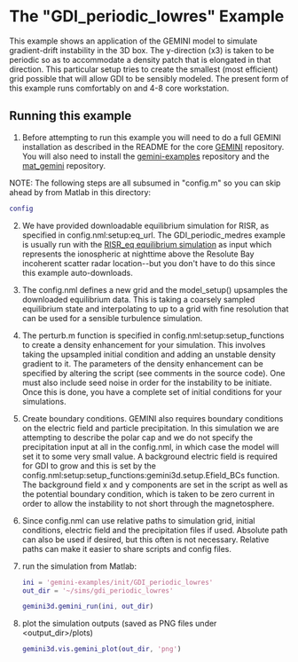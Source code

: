 # The "GDI\_periodic\_lowres" Example

This example shows an application of the GEMINI model to simulate gradient-drift instability in the 3D box.  The y-direction (x3) is taken to be periodic so as to accommodate a density patch that is elongated in that direction.  This particular setup tries to create the smallest (most efficient) grid possible that will allow GDI to be sensibly modeled.  The present form of this example runs comfortably on and 4-8 core workstation.

## Running this example

1. Before attempting to run this example you will need to do a full GEMINI installation as described in the README for the core [GEMINI](https://github.com/gemini3d/gemini) repository.  You will also need to install the [gemini-examples](https://github.com/gemini3d/gemini-examples) repository and the [mat_gemini](https://github.com/gemini3d/mat_gemini) repository.


NOTE: The following steps are all subsumed in "config.m" so you can skip ahead by from Matlab in this directory:

```matlab
config
```


2. We have provided downloadable equilibrium simulation for RISR, as specified in config.nml:setup:eq_url.  The GDI\_periodic\_medres example is usually run with the [RISR_eq equilibrium simulation](./init/RISR_eq) as input which represents the ionospheric at nighttime above the Resolute Bay incoherent scatter radar location--but you don't have to do this since this example auto-downloads.

3. The config.nml defines a new grid and the model_setup() upsamples the downloaded equilibrium data.  This is taking a coarsely sampled equilibrium state and interpolating to up to a grid with fine resolution that can be used for a sensible turbulence simulation.

4. The perturb.m function is specified in config.nml:setup:setup_functions to create a density enhancement for your simulation. This involves taking the upsampled initial condition and adding an unstable density gradient to it.  The parameters of the density enhancement can be specified by altering the script (see comments in the source code).  One must also include seed noise in order for the instability to be initiate.  Once this is done, you have a complete set of initial conditions for your simulations.

5. Create boundary conditions.  GEMINI also requires boundary conditions on the electric field and particle precipitation.  In this simulation we are attempting to describe the polar cap and we do not specify the precipitation input at all in the config.nml, in which case the model will set it to some very small value.  A background electric field is required for GDI to grow and this is set by the config.nml:setup:setup_functions:gemini3d.setup.Efield_BCs function.  The background field x and y components are set in the script as well as the potential boundary condition, which is taken to be zero current in order to allow the instability to not short through the magnetosphere.

6. Since config.nml can use relative paths to simulation grid, initial conditions, electric field and the precipitation files if used. Absolute path can also be used if desired, but this often is not necessary. Relative paths can make it easier to share scripts and config files.

7. run the simulation from Matlab:

    ```matlab
    ini = 'gemini-examples/init/GDI_periodic_lowres'
    out_dir = '~/sims/gdi_periodic_lowres'

    gemini3d.gemini_run(ini, out_dir)
    ```

8. plot the simulation outputs (saved as PNG files under <output_dir>/plots)

    ```matlab
    gemini3d.vis.gemini_plot(out_dir, 'png')
    ```
